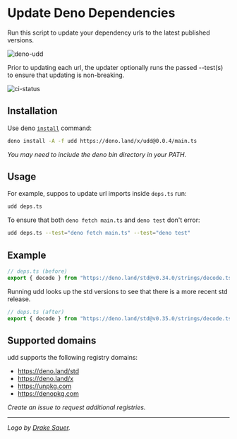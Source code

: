 # Update Deno Dependencies

Run this script to update your dependency urls to the latest published versions.

![deno-udd](https://user-images.githubusercontent.com/1931852/76134819-37add280-5fd6-11ea-96c3-adbd57cfa68c.jpg)

Prior to updating each url, the updater optionally runs the passed --test(s)
to ensure that updating is non-breaking.

![ci-status](https://github.com/hayd/deno-udd/workflows/ci/badge.svg)

## Installation

Use deno [`install`](https://deno.land/std/manual.md#installing-executable-scripts) command:

```sh
deno install -A -f udd https://deno.land/x/udd@0.0.4/main.ts
```
_You may need to include the deno bin directory in your PATH._

## Usage

For example, suppos to update url imports inside `deps.ts` run:

```sh
udd deps.ts
```

To ensure that both `deno fetch main.ts` and `deno test` don't error:

```sh
udd deps.ts --test="deno fetch main.ts" --test="deno test"
```

## Example

```ts
// deps.ts (before)
export { decode } from "https://deno.land/std@v0.34.0/strings/decode.ts";
```

Running udd looks up the std versions to see that there is a more recent std release.

```ts
// deps.ts (after)
export { decode } from "https://deno.land/std@v0.35.0/strings/decode.ts";
```

## Supported domains

udd supports the following registry domains:

- https://deno.land/std
- https://deno.land/x
- https://unpkg.com
- https://denopkg.com

_Create an issue to request additional registries._

---

_Logo by [Drake Sauer](http://clipart-library.com/clipart/6ir6AMoKT.htm)._

